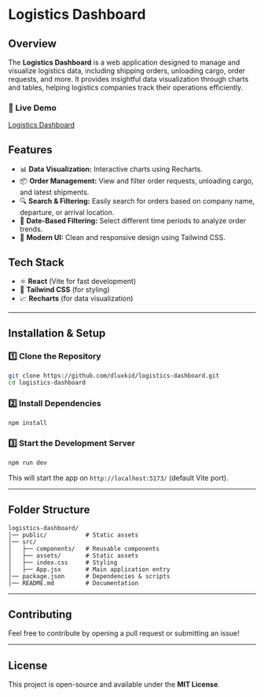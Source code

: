 # Logistics Dashboard

## Overview

The **Logistics Dashboard** is a web application designed to manage and visualize logistics data, including shipping orders, unloading cargo, order requests, and more. It provides insightful data visualization through charts and tables, helping logistics companies track their operations efficiently.

### 🚀 Live Demo

[Logistics Dashboard](https://logistics-dashboard-ebon.vercel.app/)

## Features

- 📊 **Data Visualization:** Interactive charts using Recharts.
- 📦 **Order Management:** View and filter order requests, unloading cargo, and latest shipments.
- 🔍 **Search & Filtering:** Easily search for orders based on company name, departure, or arrival location.
- 📅 **Date-Based Filtering:** Select different time periods to analyze order trends.
- 🌙 **Modern UI:** Clean and responsive design using Tailwind CSS.

## Tech Stack

- ⚛️ **React** (Vite for fast development)
- 🎨 **Tailwind CSS** (for styling)
- 📈 **Recharts** (for data visualization)

---

## Installation & Setup

### 1️⃣ Clone the Repository

```sh
git clone https://github.com/dluxkid/logistics-dashboard.git
cd logistics-dashboard
```

### 2️⃣ Install Dependencies

```sh
npm install
```

### 3️⃣ Start the Development Server

```sh
npm run dev
```

This will start the app on `http://localhost:5173/` (default Vite port).

---

## Folder Structure

```
logistics-dashboard/
│── public/           # Static assets
│── src/
│   ├── components/   # Reusable components
│   ├── assets/       # Static assets
│   ├── index.css     # Styling
│   ├── App.jsx       # Main application entry
│── package.json      # Dependencies & scripts
│── README.md         # Documentation
```

---

## Contributing

Feel free to contribute by opening a pull request or submitting an issue!

---

## License

This project is open-source and available under the **MIT License**.
